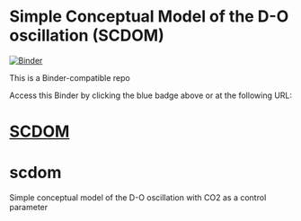 # Simple Conceptual Model of the D-O oscillation (SCDOM)

[![Binder](https://mybinder.org/badge_logo.svg)](https://mybinder.org/v2/gh/guidov/scdom/main?filepath=index.ipynb)

This is a Binder-compatible repo

Access this Binder by clicking the blue badge above or at the following URL:

[SCDOM](https://mybinder.org/v2/gh/guidov/scdom/main?filepath=index.ipynb)
=======
# scdom
Simple conceptual model of the D-O oscillation with CO2 as a control parameter
